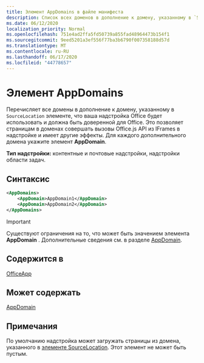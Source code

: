 ```yaml
---
title: Элемент AppDomains в файле манифеста
description: Список всех доменов в дополнение к домену, указанному в `SourceLocation` элементе, который будет использоваться вашей надстройкой Office и должен быть доверенным для Office.
ms.date: 06/12/2020
localization_priority: Normal
ms.openlocfilehash: 751e4ad2ffa5fd50739a855fad48964473b154f1
ms.sourcegitcommit: 9eed5201a3ef556f77ba3b6790f007358188d57d
ms.translationtype: MT
ms.contentlocale: ru-RU
ms.lasthandoff: 06/17/2020
ms.locfileid: "44778657"
---
```

# <a name="appdomains-element"></a>Элемент AppDomains

Перечисляет все домены в дополнение к домену, указанному в `SourceLocation` элементе, что ваша надстройка Office будет использовать и должна быть доверенной для Office. Это позволяет страницам в доменах совершать вызовы Office.js API из IFrames в надстройке и имеет другие эффекты. Для каждого дополнительного домена укажите элемент **AppDomain**.

 **Тип надстройки:** контентные и почтовые надстройки, надстройки области задач.

## <a name="syntax"></a>Синтаксис

```XML
<AppDomains>
    <AppDomain>AppDomain1</AppDomain>
    <AppDomain>AppDomain2</AppDomain>
</AppDomains>
```

> [!IMPORTANT]
> Существуют ограничения на то, что может быть значением элемента **AppDomain** . Дополнительные сведения см. в разделе [AppDomain](appdomain.md).

## <a name="contained-in"></a>Содержится в

[OfficeApp](officeapp.md)

## <a name="can-contain"></a>Может содержать

[AppDomain](appdomain.md)

## <a name="remarks"></a>Примечания

По умолчанию надстройка может загружать страницы из домена, указанного в [элементе SourceLocation](sourcelocation.md). Этот элемент не может быть пустым.
